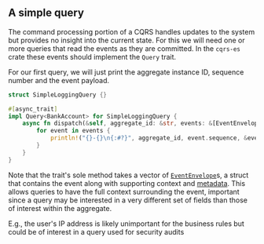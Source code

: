 ## A simple query

The command processing portion of a CQRS handles updates to the system but provides no insight into the current
state. For this we will need one or more queries that read the events as they are committed. In the `cqrs-es` crate
these events should implement the `Query` trait.

For our first query, we will just print the aggregate instance ID, sequence number and the event payload.

```rust
struct SimpleLoggingQuery {}

#[async_trait]
impl Query<BankAccount> for SimpleLoggingQuery {
    async fn dispatch(&self, aggregate_id: &str, events: &[EventEnvelope<BankAccount>]) {
        for event in events {
            println!("{}-{}\n{:#?}", aggregate_id, event.sequence, &event.payload);
        }
    }
}
```

Note that the trait's sole method takes a vector of 
[`EventEnvelope`](https://docs.rs/cqrs-es/0.3.0/cqrs_es/struct.EventEnvelope.html)s, 
a struct that contains the event along with supporting context and 
[metadata](application_metadata.md).
This allows queries to have the full context surrounding the event, important since a query may be 
interested in a very different set of fields than those of interest within the aggregate.

E.g., the user's IP address is likely unimportant for the business rules but could be of interest in a query 
used for security audits

